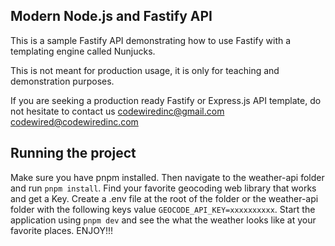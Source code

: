 ## Modern Node.js and Fastify API

This is a sample Fastify API demonstrating how to use Fastify with a templating engine called Nunjucks.

This is not meant for production usage, it is only for teaching and demonstration purposes.

If you are seeking a production ready Fastify or Express.js API template, do not hesitate to contact us <codewiredinc@gmail.com> <codewired@codewiredinc.com>

## Running the project
Make sure you have pnpm installed. Then navigate to the weather-api folder and run `pnpm install`.
Find your favorite geocoding web library that works and get a Key.
Create a .env file at the root of the folder or the weather-api folder with the following keys value `GEOCODE_API_KEY=xxxxxxxxxx`.
Start the application using `pnpm dev` and see the what the weather looks like at your favorite places.
ENJOY!!!
